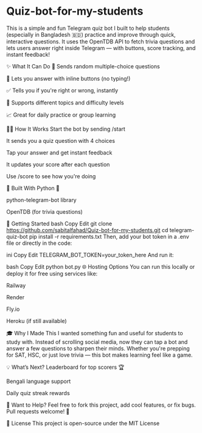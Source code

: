 # Quiz-bot-for-my-students
This is a simple and fun Telegram quiz bot I built to help students (especially in Bangladesh 🇧🇩) practice and improve through quick, interactive questions. It uses the OpenTDB API to fetch trivia questions and lets users answer right inside Telegram — with buttons, score tracking, and instant feedback!

✨ What It Can Do
🎯 Sends random multiple-choice questions

💬 Lets you answer with inline buttons (no typing!)

✅ Tells you if you're right or wrong, instantly

🧪 Supports different topics and difficulty levels

📈 Great for daily practice or group learning

🧑‍💻 How It Works
Start the bot by sending /start

It sends you a quiz question with 4 choices

Tap your answer and get instant feedback

It updates your score after each question

Use /score to see how you're doing

🔧 Built With
Python 🐍

python-telegram-bot library

OpenTDB (for trivia questions)

🚀 Getting Started
bash
Copy
Edit
git clone https://github.com/sabitalfahad/Quiz-bot-for-my-students.git
cd telegram-quiz-bot
pip install -r requirements.txt
Then, add your bot token in a .env file or directly in the code:

ini
Copy
Edit
TELEGRAM_BOT_TOKEN=your_token_here
And run it:

bash
Copy
Edit
python bot.py
🌐 Hosting Options
You can run this locally or deploy it for free using services like:

Railway

Render

Fly.io

Heroku (if still available)

🎓 Why I Made This
I wanted something fun and useful for students to study with. Instead of scrolling social media, now they can tap a bot and answer a few questions to sharpen their minds. Whether you're prepping for SAT, HSC, or just love trivia — this bot makes learning feel like a game.

💡 What’s Next?
Leaderboard for top scorers 🏆

Bengali language support

Daily quiz streak rewards

🤝 Want to Help?
Feel free to fork this project, add cool features, or fix bugs. Pull requests welcome! 🙌

📜 License
This project is open-source under the MIT License
